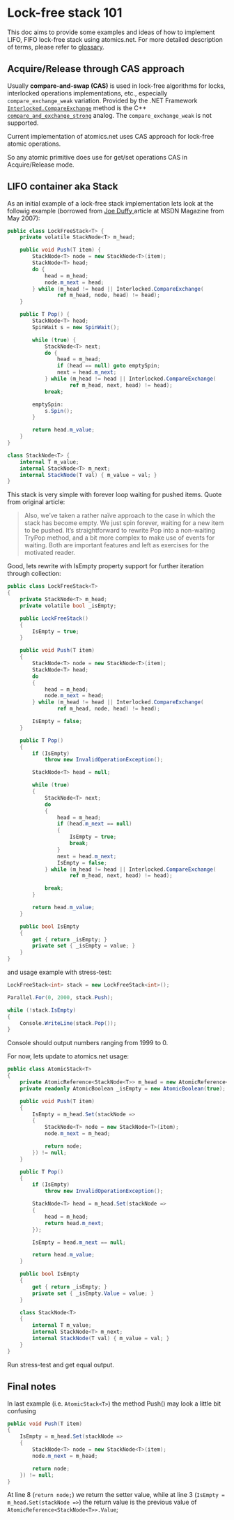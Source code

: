 # Lock-free stack 101

This doc aims to provide some examples and ideas of how to implement LIFO, FIFO lock-free stack using atomics.net.
For more detailed description of terms, please refer to [glossary](glossary.md).

Acquire/Release through CAS approach
-------

Usually **compare-and-swap (CAS)** is used in lock-free algorithms for locks, interlocked operations implementations, etc., especially `compare_exchange_weak` variation.
Provided by the .NET Framework [`Interlocked.CompareExchange`](https://msdn.microsoft.com/ru-ru/library/system.threading.interlocked.compareexchange(v=vs.110).aspx) method is the C++ [`compare_and_exchange_strong`](http://en.cppreference.com/w/cpp/atomic/atomic/compare_exchange) analog. The `compare_exchange_weak` is not supported.

Current implementation of atomics.net uses CAS approach for lock-free atomic operations.

So any atomic primitive does use for get/set operations CAS in Acquire/Release mode.

LIFO container aka Stack
-------

As an initial example of a lock-free stack implementation lets look at the followig example (borrowed from [Joe Duffy
](http://msdn.microsoft.com/msdnmag/issues/07/05/CLRInsideOut/default.aspx) article at MSDN Magazine from May 2007):
``` csharp
public class LockFreeStack<T> {
    private volatile StackNode<T> m_head;

    public void Push(T item) {
        StackNode<T> node = new StackNode<T>(item);
        StackNode<T> head;
        do {
            head = m_head;
            node.m_next = head;
        } while (m_head != head || Interlocked.CompareExchange(
                ref m_head, node, head) != head);
    }

    public T Pop() {
        StackNode<T> head;
        SpinWait s = new SpinWait();

        while (true) {
            StackNode<T> next;
            do {
                head = m_head;
                if (head == null) goto emptySpin;
                next = head.m_next;
            } while (m_head != head || Interlocked.CompareExchange(
                    ref m_head, next, head) != head);
            break;

        emptySpin:
            s.Spin();
        }

        return head.m_value;
    }
}

class StackNode<T> {
    internal T m_value;
    internal StackNode<T> m_next;
    internal StackNode(T val) { m_value = val; }
}
```
This stack is very simple with forever loop waiting for pushed items.
Quote from original article:
>Also, we’ve taken a rather naïve approach to the case in which the stack has become empty. We just spin forever, waiting for a new item to be pushed. It’s straightforward to rewrite Pop into a non-waiting TryPop method, and a bit more complex to make use of events for waiting. Both are important features and left as exercises for the motivated reader.

Good, lets rewrite with IsEmpty property support for further iteration through collection:
``` csharp
public class LockFreeStack<T>
{
    private StackNode<T> m_head;
    private volatile bool _isEmpty;

    public LockFreeStack()
    {
        IsEmpty = true;
    }

    public void Push(T item)
    {
        StackNode<T> node = new StackNode<T>(item);
        StackNode<T> head;
        do
        {
            head = m_head;
            node.m_next = head;
        } while (m_head != head || Interlocked.CompareExchange(
                ref m_head, node, head) != head);

        IsEmpty = false;
    }

    public T Pop()
    {
        if (IsEmpty)
            throw new InvalidOperationException();

        StackNode<T> head = null;

        while (true)
        {
            StackNode<T> next;
            do
            {
                head = m_head;
                if (head.m_next == null)
                {
                    IsEmpty = true;
                    break;
                }
                next = head.m_next;
                IsEmpty = false;
            } while (m_head != head || Interlocked.CompareExchange(
                    ref m_head, next, head) != head);

            break;
        }

        return head.m_value;
    }

    public bool IsEmpty
    {
        get { return _isEmpty; }
        private set { _isEmpty = value; }
    }
}
```

and usage example with stress-test:
``` csharp
LockFreeStack<int> stack = new LockFreeStack<int>();

Parallel.For(0, 2000, stack.Push);

while (!stack.IsEmpty)
{
    Console.WriteLine(stack.Pop());
}
```

Console should output numbers ranging from 1999 to 0.

For now, lets update to atomics.net usage:
``` csharp
public class AtomicStack<T>
{
    private AtomicReference<StackNode<T>> m_head = new AtomicReference<StackNode<T>>();
    private readonly AtomicBoolean _isEmpty = new AtomicBoolean(true);

    public void Push(T item)
    {
        IsEmpty = m_head.Set(stackNode =>
        {
            StackNode<T> node = new StackNode<T>(item);
            node.m_next = m_head;

            return node;
        }) != null;
    }

    public T Pop()
    {
        if (IsEmpty)
            throw new InvalidOperationException();

        StackNode<T> head = m_head.Set(stackNode =>
        {
            head = m_head;
            return head.m_next;
        });

        IsEmpty = head.m_next == null;

        return head.m_value;
    }

    public bool IsEmpty
    {
        get { return _isEmpty; }
        private set { _isEmpty.Value = value; }
    }

    class StackNode<T>
    {
        internal T m_value;
        internal StackNode<T> m_next;
        internal StackNode(T val) { m_value = val; }
    }
}
```

Run stress-test and get equal output.

Final notes
-------

In last example (i.e. `AtomicStack<T>`) the method Push() may look a little bit confusing
``` csharp
public void Push(T item)
{
    IsEmpty = m_head.Set(stackNode =>
    {
        StackNode<T> node = new StackNode<T>(item);
        node.m_next = m_head;

        return node;
    }) != null;
}
```
At line 8 (`return node;`) we return the setter value, while at line 3 (`IsEmpty = m_head.Set(stackNode =>`) the return value is the previous value of `AtomicReference<StackNode<T>>.Value`;